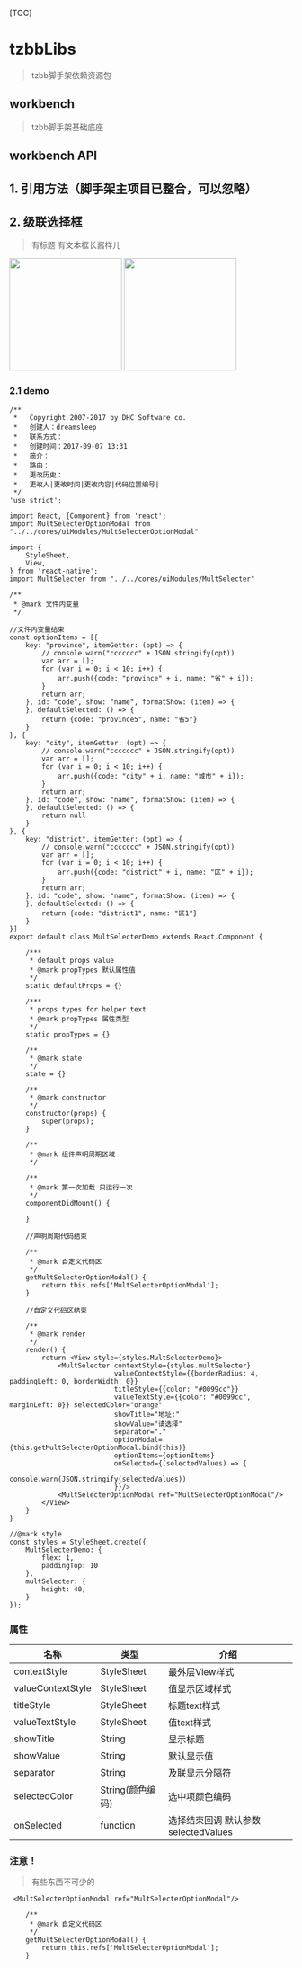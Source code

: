 
[TOC]
# tzbbLibs
>tzbb脚手架依赖资源包

## workbench
>tzbb脚手架基础底座

## workbench API
## 1. 引用方法（脚手架主项目已整合，可以忽略）



##  2. 级联选择框
>有标题 有文本框长酱样儿

<img src="docImgs/2-1.png" width="200px" />
<img src="docImgs/2-2.png" width="200px" />

### 2.1 demo
```
/**
 *   Copyright 2007-2017 by DHC Software co.
 *   创建人：dreamsleep
 *   联系方式：
 *   创建时间：2017-09-07 13:31
 *   简介：
 *   路由：
 *   更改历史：
 *   更改人|更改时间|更改内容|代码位置编号|
 */
'use strict';

import React, {Component} from 'react';
import MultSelecterOptionModal from "../../cores/uiModules/MultSelecterOptionModal"

import {
    StyleSheet,
    View,
} from 'react-native';
import MultSelecter from "../../cores/uiModules/MultSelecter"

/**
 * @mark 文件内变量
 */

//文件内变量结束
const optionItems = [{
    key: "province", itemGetter: (opt) => {
        // console.warn("ccccccc" + JSON.stringify(opt))
        var arr = [];
        for (var i = 0; i < 10; i++) {
            arr.push({code: "province" + i, name: "省" + i});
        }
        return arr;
    }, id: "code", show: "name", formatShow: (item) => {
    }, defaultSelected: () => {
        return {code: "province5", name: "省5"}
    }
}, {
    key: "city", itemGetter: (opt) => {
        // console.warn("ccccccc" + JSON.stringify(opt))
        var arr = [];
        for (var i = 0; i < 10; i++) {
            arr.push({code: "city" + i, name: "城市" + i});
        }
        return arr;
    }, id: "code", show: "name", formatShow: (item) => {
    }, defaultSelected: () => {
        return null
    }
}, {
    key: "district", itemGetter: (opt) => {
        // console.warn("ccccccc" + JSON.stringify(opt))
        var arr = [];
        for (var i = 0; i < 10; i++) {
            arr.push({code: "district" + i, name: "区" + i});
        }
        return arr;
    }, id: "code", show: "name", formatShow: (item) => {
    }, defaultSelected: () => {
        return {code: "district1", name: "区1"}
    }
}]
export default class MultSelecterDemo extends React.Component {

    /***
     * default props value
     * @mark propTypes 默认属性值
     */
    static defaultProps = {}

    /***
     * props types for helper text
     * @mark propTypes 属性类型
     */
    static propTypes = {}

    /**
     * @mark state
     */
    state = {}

    /**
     * @mark constructor
     */
    constructor(props) {
        super(props);
    }

    /**
     * @mark 组件声明周期区域
     */

    /**
     * @mark 第一次加载 只运行一次
     */
    componentDidMount() {

    }

    //声明周期代码结束

    /**
     * @mark 自定义代码区
     */
    getMultSelecterOptionModal() {
        return this.refs['MultSelecterOptionModal'];
    }

    //自定义代码区结束

    /**
     * @mark render
     */
    render() {
        return <View style={styles.MultSelecterDemo}>
            <MultSelecter contextStyle={styles.multSelecter}
                          valueContextStyle={{borderRadius: 4, paddingLeft: 0, borderWidth: 0}}
                          titleStyle={{color: "#0099cc"}}
                          valueTextStyle={{color: "#0099cc", marginLeft: 0}} selectedColor="orange"
                          showTitle="地址:"
                          showValue="请选择"
                          separator="."
                          optionModal={this.getMultSelecterOptionModal.bind(this)}
                          optionItems={optionItems}
                          onSelected={(selectedValues) => {
                              console.warn(JSON.stringify(selectedValues))
                          }}/>
            <MultSelecterOptionModal ref="MultSelecterOptionModal"/>
        </View>
    }
}

//@mark style
const styles = StyleSheet.create({
    MultSelecterDemo: {
        flex: 1,
        paddingTop: 10
    },
    multSelecter: {
        height: 40,
    }
});
```

### 属性

| 名称 | 类型 | 介绍  |
| --- | --- | --- |
| contextStyle | StyleSheet | 最外层View样式  |
| valueContextStyle | StyleSheet | 值显示区域样式  |
| titleStyle | StyleSheet | 标题text样式  |
| valueTextStyle | StyleSheet | 值text样式  |
| showTitle | String | 显示标题  |
| showValue | String | 默认显示值 |
|separator|String|及联显示分隔符|
|selectedColor|String(颜色编码)|选中项颜色编码|
|onSelected|function|选择结束回调 默认参数  selectedValues|

### 注意！
>有些东西不可少的

```
 <MultSelecterOptionModal ref="MultSelecterOptionModal"/>
```

```
    /**
     * @mark 自定义代码区
     */
    getMultSelecterOptionModal() {
        return this.refs['MultSelecterOptionModal'];
    }
```


